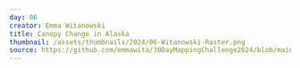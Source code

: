 ```yaml
---
day: 06
creator: Emma Witanowski
title: Canopy Change in Alaska
thumbnail: /assets/thumbnails/2024/06-Witanowski-Raster.png
source: https://github.com/emmawita/30DayMappingChallenge2024/blob/main/scripts/Witanowski_Day06_1.Rmd
---
```


